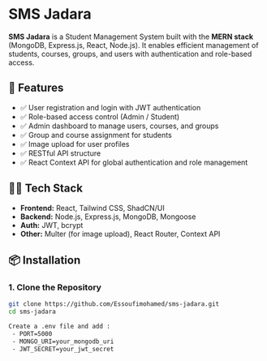 # SMS Jadara

**SMS Jadara** is a Student Management System built with the **MERN stack** (MongoDB, Express.js, React, Node.js). It enables efficient management of students, courses, groups, and users with authentication and role-based access.

## 🚀 Features

- ✅ User registration and login with JWT authentication
- ✅ Role-based access control (Admin / Student)
- ✅ Admin dashboard to manage users, courses, and groups
- ✅ Group and course assignment for students
- ✅ Image upload for user profiles
- ✅ RESTful API structure
- ✅ React Context API for global authentication and role management

## 🧑‍💻 Tech Stack

- **Frontend:** React, Tailwind CSS, ShadCN/UI
- **Backend:** Node.js, Express.js, MongoDB, Mongoose
- **Auth:** JWT, bcrypt
- **Other:** Multer (for image upload), React Router, Context API

## 📦 Installation

### 1. Clone the Repository

```bash
git clone https://github.com/Essoufimohamed/sms-jadara.git
cd sms-jadara

Create a .env file and add :  
 - PORT=5000    
 - MONGO_URI=your_mongodb_uri
 - JWT_SECRET=your_jwt_secret
